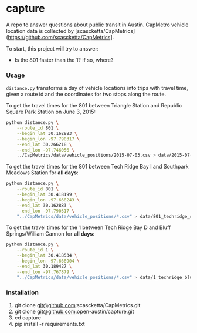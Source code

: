 # capture

A repo to answer questions about public transit in Austin. CapMetro vehicle location data is collected by [scascketta/CapMetrics](https://github.com/scascketta/CapMetrics].

To start, this project will try to answer:

- Is the 801 faster than the 1? If so, where?

### Usage

`distance.py` transforms a day of vehicle locations into trips with travel time, given a route id and the coordinates for two stops along the route.

To get the travel times for the 801 between Triangle Station and Republic Square Park Station on June 3, 2015:

```sh
python distance.py \
    --route_id 801 \
    --begin_lat 30.162883 \
    --begin_lon -97.790317 \
    --end_lat 30.266218 \
    --end_lon -97.746056 \
    ../CapMetrics/data/vehicle_positions/2015-07-03.csv > data/2015-07-03-801_triangle_republic.csv
```

To get the travel times for the 801 between Tech Ridge Bay I and Southpark Meadows Station for **all days**:

```sh
python distance.py \
    --route_id 801 \
    --begin_lat 30.418199 \
    --begin_lon -97.668243 \
    --end_lat 30.162883 \
    --end_lon -97.790317 \
    "../CapMetrics/data/vehicle_positions/*.csv" > data/801_techridge_southpark.csv
```

To get the travel times for the 1 between Tech Ridge Bay D and Bluff Springs/William Cannon for **all days**:

```sh
python distance.py \
    --route_id 1 \
    --begin_lat 30.418534 \
    --begin_lon -97.668904 \
    --end_lat 30.189427 \
    --end_lon -97.767879 \
    "../CapMetrics/data/vehicle_positions/*.csv" > data/1_techridge_bluff.csv
```

### Installation

1. git clone git@github.com:scascketta/CapMetrics.git
2. git clone git@github.com:open-austin/capture.git
3. cd capture
4. pip install -r requirements.txt
